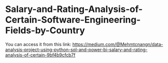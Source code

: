 # Salary-and-Rating-Analysis-of-Certain-Software-Engineering-Fields-by-Country

You can access it from this link:
https://medium.com/@Mehmtcnangn/data-analysis-project-using-python-sql-and-power-bi-salary-and-rating-analysis-of-certain-9bf4b9cfcb7f
